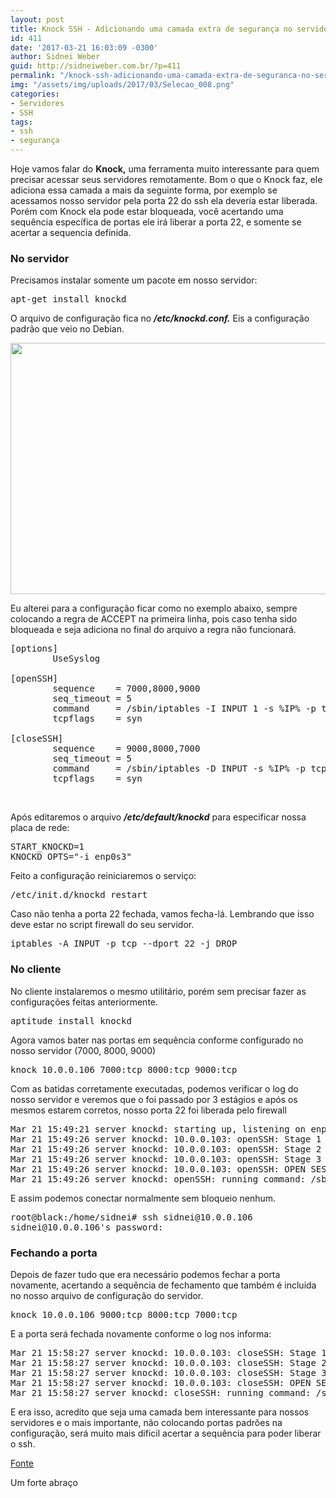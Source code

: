 ```yaml
---
layout: post
title: Knock SSH - Adicionando uma camada extra de segurança no servidor
id: 411
date: '2017-03-21 16:03:09 -0300'
author: Sidnei Weber
guid: http://sidneiweber.com.br/?p=411
permalink: "/knock-ssh-adicionando-uma-camada-extra-de-seguranca-no-servidor/"
img: "/assets/img/uploads/2017/03/Selecao_008.png"
categories:
- Servidores
- SSH
tags:
- ssh
- segurança
---
```


Hoje vamos falar do **Knock,** uma ferramenta muito interessante para quem precisar acessar seus servidores remotamente. Bom o que o Knock faz, ele adiciona essa camada a mais da seguinte forma, por exemplo se acessamos nosso servidor pela porta 22 do ssh ela deveria estar liberada. Porém com Knock ela pode estar bloqueada, você acertando uma sequência específica de portas ele irá liberar a porta 22, e somente se acertar a sequencia definida.

### No servidor

Precisamos instalar somente um pacote em nosso servidor:

<pre class="lang:default decode:true ">apt-get install knockd</pre>

O arquivo de configuração fica no **_/etc/knockd.conf._** Eis a configuração padrão que veio no Debian.

<img class="alignnone size-full wp-image-412" src="/assets/img/uploads/2017/03/Selecao_007.png" alt="" width="722" height="402" /> 

Eu alterei para a configuração ficar como no exemplo abaixo, sempre colocando a regra de ACCEPT na primeira linha, pois caso tenha sido bloqueada e seja adiciona no final do arquivo a regra não funcionará.

<pre class="lang:default decode:true">[options]
        UseSyslog

[openSSH]
        sequence    = 7000,8000,9000
        seq_timeout = 5
        command     = /sbin/iptables -I INPUT 1 -s %IP% -p tcp --dport 22 -j ACCEPT
        tcpflags    = syn

[closeSSH]
        sequence    = 9000,8000,7000
        seq_timeout = 5
        command     = /sbin/iptables -D INPUT -s %IP% -p tcp --dport 22 -j ACCEPT
        tcpflags    = syn</pre>

&nbsp;

Após editaremos o arquivo **_/etc/default/knockd_** para especificar nossa placa de rede:

<pre class="lang:default decode:true ">START_KNOCKD=1
KNOCKD_OPTS="-i enp0s3"</pre>

Feito a configuração reiniciaremos o serviço:

<pre class="lang:default decode:true ">/etc/init.d/knockd restart</pre>

Caso não tenha a porta 22 fechada, vamos fecha-lá. Lembrando que isso deve estar no script firewall do seu servidor.

<pre class="lang:default decode:true ">iptables -A INPUT -p tcp --dport 22 -j DROP</pre>

### No cliente

No cliente instalaremos o mesmo utilitário, porém sem precisar fazer as configurações feitas anteriormente.

<pre class="lang:default decode:true ">aptitude install knockd</pre>

Agora vamos bater nas portas em sequência conforme configurado no nosso servidor (7000, 8000, 9000)

<pre class="lang:default decode:true ">knock 10.0.0.106 7000:tcp 8000:tcp 9000:tcp</pre>

Com as batidas corretamente executadas, podemos verificar o log do nosso servidor e veremos que o foi passado por 3 estágios e após os mesmos estarem corretos, nosso porta 22 foi liberada pelo firewall

<pre class="lang:default decode:true ">Mar 21 15:49:21 server knockd: starting up, listening on enp0s3
Mar 21 15:49:26 server knockd: 10.0.0.103: openSSH: Stage 1
Mar 21 15:49:26 server knockd: 10.0.0.103: openSSH: Stage 2
Mar 21 15:49:26 server knockd: 10.0.0.103: openSSH: Stage 3
Mar 21 15:49:26 server knockd: 10.0.0.103: openSSH: OPEN SESAME
Mar 21 15:49:26 server knockd: openSSH: running command: /sbin/iptables -I INPUT 1 -s 10.0.0.103 -p tcp --dport 22 -j ACCEPT</pre>

E assim podemos conectar normalmente sem bloqueio nenhum.

<pre class="lang:default decode:true">root@black:/home/sidnei# ssh sidnei@10.0.0.106
sidnei@10.0.0.106's password:</pre>

### Fechando a porta

Depois de fazer tudo que era necessário podemos fechar a porta novamente, acertando a sequência de fechamento que também é incluida no nosso arquivo de configuração do servidor.

<pre class="lang:default decode:true ">knock 10.0.0.106 9000:tcp 8000:tcp 7000:tcp</pre>

E a porta será fechada novamente conforme o log nos informa:

<pre class="lang:default decode:true ">Mar 21 15:58:27 server knockd: 10.0.0.103: closeSSH: Stage 1
Mar 21 15:58:27 server knockd: 10.0.0.103: closeSSH: Stage 2
Mar 21 15:58:27 server knockd: 10.0.0.103: closeSSH: Stage 3
Mar 21 15:58:27 server knockd: 10.0.0.103: closeSSH: OPEN SESAME
Mar 21 15:58:27 server knockd: closeSSH: running command: /sbin/iptables -D INPUT -s 10.0.0.103 -p tcp --dport 22 -j ACCEPT</pre>

E era isso, acredito que seja uma camada bem interessante para nossos servidores e o mais importante, não colocando portas padrões na configuração, será muito mais dificil acertar a sequência para poder liberar o ssh.

<a href="https://www.vivaolinux.com.br/artigo/KNOCK-+-SSH?pagina=1" target="_blank">Fonte</a>

Um forte abraço
